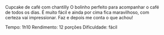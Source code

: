Cupcake de café com chantilly
O bolinho perfeito para acompanhar o café de todos os dias. É muito fácil e ainda por cima fica maravilhoso, com certeza vai impressionar. Faz e depois me conta o que achou!

Tempo: 1h10
Rendimento: 12 porções
Dificuldade: fácil
